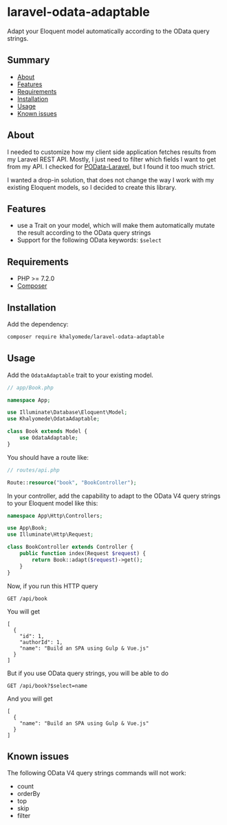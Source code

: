 # laravel-odata-adaptable

Adapt your Eloquent model automatically according to the OData query strings.

## Summary

- [About](#about)
- [Features](#features)
- [Requirements](#requirements)
- [Installation](#installation)
- [Usage](#usage)
- [Known issues](#known-issues)

## About

I needed to customize how my client side application fetches results from my Laravel REST API. Mostly, I just need to filter which fields I want to get from my API. I checked for [POData-Laravel](https://github.com/Algo-Web/POData-Laravel), but I found it too much strict.

I wanted a drop-in solution, that does not change the way I work with my existing Eloquent models, so I decided to create this library.

## Features

- use a Trait on your model, which will make them automatically mutate the result according to the OData query strings
- Support for the following OData keywords: `$select`

## Requirements

- PHP >= 7.2.0
- [Composer](https://getcomposer.org)

## Installation

Add the dependency:

```bash
composer require khalyomede/laravel-odata-adaptable
```

## Usage

Add the `OdataAdaptable` trait to your existing model.

```php
// app/Book.php

namespace App;

use Illuminate\Database\Eloquent\Model;
use Khalyomede\OdataAdaptable;

class Book extends Model {
	use OdataAdaptable;
}
```

You should have a route like:

```php
// routes/api.php

Route::resource("book", "BookController");
```

In your controller, add the capability to adapt to the OData V4 query strings to your Eloquent model like this:

```php
namespace App\Http\Controllers;

use App\Book;
use Illuminate\Http\Request;

class BookController extends Controller {
    public function index(Request $request) {
		return Book::adapt($request)->get();
	}
}
```

Now, if you run this HTTP query

```
GET /api/book
```

You will get

```
[
  {
    "id": 1,
    "authorId": 1,
    "name": "Build an SPA using Gulp & Vue.js"
  }
]
```

But if you use OData query strings, you will be able to do

```
GET /api/book?$select=name
```

And you will get

```
[
  {
    "name": "Build an SPA using Gulp & Vue.js"
  }
]
```

## Known issues

The following OData V4 query strings commands will not work:

- count
- orderBy
- top
- skip
- filter
